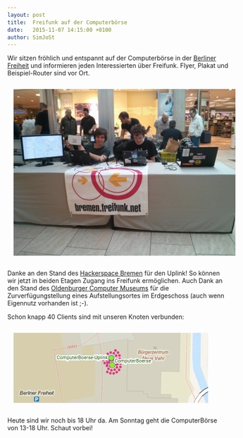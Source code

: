 ```yaml
---
layout: post
title:  Freifunk auf der Computerbörse
date:   2015-11-07 14:15:00 +0100
author: SimJoSt
---
```


Wir sitzen fröhlich und entspannt auf der Computerbörse in der [Berliner Freiheit](http://www.berliner-freiheit.de/) und informieren jeden Interessierten über Freifunk. Flyer, Plakat und Beispiel-Router sind vor Ort.

<img src="/blog/files/2015-11-07/Freifunk_auf_der_Computerboerse.jpg" style="padding: 1em" />

Danke an den Stand des [Hackerspace Bremen](https://www.hackerspace-bremen.de/) für den Uplink! So können wir jetzt in beiden Etagen Zugang ins Freifunk ermöglichen. Auch Dank an den Stand des [Oldenburger Computer Museums](http://www.computermuseum-oldenburg.de/) für die Zurverfügungstellung eines Aufstellungsortes im Erdgeschoss (auch wenn Eigennutz vorhanden ist ;-).

Schon knapp 40 Clients sind mit unseren Knoten verbunden:

<img src="/blog/files/2015-11-07/ComputerBoerse-Meshviewer.png" style="padding: 1em" />

Heute sind wir noch bis 18 Uhr da. Am Sonntag geht die ComputerBörse von 13-18 Uhr.
Schaut vorbei!
